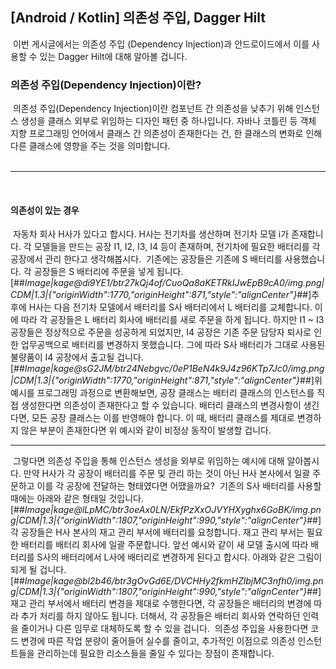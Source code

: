 ## \[Android / Kotlin\] 의존성 주입, Dagger Hilt

​
이번 게시글에서는 의존성 주입 (Dependency Injection)과 안드로이드에서 이를 사용할 수 있는 Dagger Hilt에 대해 알아볼 겁니다.
​

### 의존성 주입(Dependency Injection)이란?

​
의존성 주입(Dependency Injection)이란 컴포넌트 간 의존성을 낮추기 위해 인스턴스 생성을 클래스 외부로 위임하는 디자인 패턴 중 하나입니다.
​
자바나 코틀린 등 객체 지향 프로그래밍 언어에서 클래스 간 의존성이 존재한다는 건, 한 클래스의 변화로 인해 다른 클래스에 영향을 주는 것을 의미합니다.  
​

---

​

#### **의존성이 있는 경우**

​
자동차 회사 H사가 있다고 합시다. H사는 전기차를 생산하며 전기차 모델 i가 존재합니다. 각 모델들을 만드는 공장 I1, I2, I3, I4 등이 존재하며, 전기차에 필요한 배터리를 각 공장에서 관리 한다고 생각해봅시다.
​
기존에는 공장들은 기존에 S 배터리를 사용했습니다. 각 공장들은 S 배터리에 주문을 넣게 됩니다.
​
[##_Image|kage@di9YE1/btr27kQj4of/CuoQa8aKETRkIJwEpB9cA0/img.png|CDM|1.3|{"originWidth":1770,"originHeight":871,"style":"alignCenter"}_##]
​
추후에 H사는 다음 전기차 모델에서 배터리를 S사 배터리에서 L 배터리를 교체합니다. 이에 따라 각 공장들은 L 배터리 회사에 배터리를 새로 주문을 하게 됩니다. 하지만 I1 ~ I3 공장들은 정상적으로 주문을 성공하게 되었지만, I4 공장은 기존 주문 담당자 퇴사로 인한 업무공백으로 배터리를 변경하지 못했습니다. 그에 따라 S사 배터리가 그대로 사용된 불량품이 I4 공장에서 출고될 겁니다.
​
[##_Image|kage@sG2JM/btr24Nebgvc/0eP1BeN4k9J4z96KTp7Jc0/img.png|CDM|1.3|{"originWidth":1770,"originHeight":871,"style":"alignCenter"}_##]
​
위 예시를 프로그래밍 과정으로 변환해보면, 공장 클래스는 배터리 클래스의 인스턴스를 직접 생성한다면 의존성이 존재한다고 할 수 있습니다. 배터리 클래스의 변경사항이 생긴다면, 모든 공장 클래스는 이를 반영해야 합니다. 이 때, 배터리 클래스를 제대로 변경하지 않은 부분이 존재한다면 위 예시와 같이 비정상 동작이 발생할 겁니다.
​

---

​
그렇다면 의존성 주입을 통해 인스턴스 생성을 외부로 위임하는 예시에 대해 알아봅시다. 만약 H사가 각 공장이 배터리를 주문 및 관리 하는 것이 아닌 H사 본사에서 일괄 주문하고 이를 각 공장에 전달하는 형태였다면 어땠을까요?
​
기존의 S사 배터리를 사용할 때에는 아래와 같은 형태일 것입니다.
​
[##_Image|kage@lLpMC/btr3oeAx0LN/EkfPzXxOJVYHXyghx6GoBK/img.png|CDM|1.3|{"originWidth":1807,"originHeight":990,"style":"alignCenter"}_##]
​
각 공장들은 H사 본사의 재고 관리 부서에 배터리를 요청합니다. 재고 관리 부서는 필요한 배터리를 배터리 회사에 일괄 주문합니다. 앞선 예시와 같이 새 모델 출시에 따라 배터리를 S사의 배터리에서 L사에 배터리로 변경하게 된다고 합시다. 아래와 같은 그림이 되게 될 겁니다.
​
[##_Image|kage@bl2b46/btr3gOvGd6E/DVCHHy2fkmHZlbjMC3nfh0/img.png|CDM|1.3|{"originWidth":1807,"originHeight":990,"style":"alignCenter"}_##]
​
재고 관리 부서에서 배터리 변경을 제대로 수행한다면, 각 공장들은 배터리의 변경에 따라 추가 처리를 하지 않아도 됩니다. 더해서, 각 공장들은 배터리 회사와 연락하던 인력을 줄이거나 다른 임무로 대체하도록 할 수 있을 겁니다.
​
의존성 주입을 사용한다면 코드 변경에 따른 작업 분량이 줄어들어 실수를 줄이고, 추가적인 이점으로 의존성 인스턴트들을 관리하는데 필요한 리소스들을 줄일 수 있다는 장점이 존재합니다.
